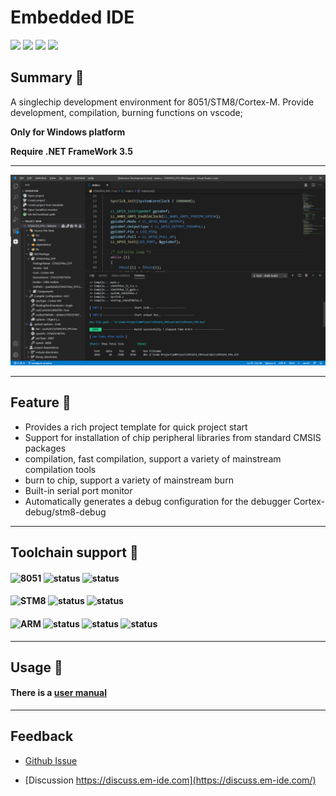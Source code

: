 # Embedded IDE

[![](https://vsmarketplacebadge.apphb.com/version/cl.eide.svg)](https://marketplace.visualstudio.com/items?itemName=CL.eide) [![](https://vsmarketplacebadge.apphb.com/installs/cl.eide.svg)](https://marketplace.visualstudio.com/items?itemName=CL.eide) [![](https://vsmarketplacebadge.apphb.com/downloads/cl.eide.svg)](https://marketplace.visualstudio.com/items?itemName=CL.eide) [![](https://vsmarketplacebadge.apphb.com/rating/cl.eide.svg)](https://marketplace.visualstudio.com/items?itemName=CL.eide)

## Summary 📑

A singlechip development environment for 8051/STM8/Cortex-M. Provide development, compilation, burning functions on vscode;

**Only for Windows platform**

**Require .NET FrameWork 3.5**

***

![preview](./res/preview/show.png)

***

## Feature 🎉

* Provides a rich project template for quick project start
* Support for installation of chip peripheral libraries from standard CMSIS packages
* compilation, fast compilation, support a variety of mainstream compilation tools
* burn to chip, support a variety of mainstream burn
* Built-in serial port monitor
* Automatically generates a debug configuration for the debugger Cortex-debug/stm8-debug

***

## Toolchain support 🔨

#### ![8051](https://img.shields.io/badge/-8051_:-grey.svg) ![status](https://img.shields.io/badge/Keil_C51-done-brightgreen.svg) ![status](https://img.shields.io/badge/SDCC-done-brightgreen.svg)


#### ![STM8](https://img.shields.io/badge/-STM8_:-grey.svg) ![status](https://img.shields.io/badge/IAR_STM8-done-brightgreen.svg) ![status](https://img.shields.io/badge/SDCC-done-brightgreen.svg)

#### ![ARM](https://img.shields.io/badge/-ARM_:-grey.svg) ![status](https://img.shields.io/badge/ARMCC_V5-done-brightgreen.svg) ![status](https://img.shields.io/badge/ARMCC_V6-done-brightgreen.svg) ![status](https://img.shields.io/badge/ARM_GCC-done-brightgreen.svg)

***

## Usage 📖

#### There is a [user manual](https://www.em-ide.com/docs/eide-manual)

***

## Feedback

- [Github Issue](https://github.com/github0null/eide/issues)

- [Discussion https://discuss.em-ide.com](https://discuss.em-ide.com/)

